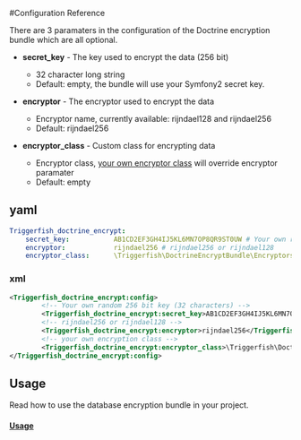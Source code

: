 #Configuration Reference

There are 3 paramaters in the configuration of the Doctrine encryption bundle which are all optional.

* **secret_key** - The key used to encrypt the data (256 bit)
    * 32 character long string
    * Default: empty, the bundle will use your Symfony2 secret key.

* **encryptor** - The encryptor used to encrypt the data
    * Encryptor name, currently available: rijndael128 and rijndael256
    * Default: rijndael256

* **encryptor_class** - Custom class for encrypting data
    * Encryptor class, [your own encryptor class](https://github.com/ambta/DoctrineEncryptBundle/blob/master/Resources/doc/custom_encryptor.md) will override encryptor paramater
    * Default: empty
    
## yaml

``` yaml
Triggerfish_doctrine_encrypt:
    secret_key:           AB1CD2EF3GH4IJ5KL6MN7OP8QR9ST0UW # Your own random 256 bit key (32 characters)
    encryptor:            rijndael256 # rijndael256 or rijndael128
    encryptor_class:      \Triggerfish\DoctrineEncryptBundle\Encryptors\Rijndael256Encryptor # your own encryption class
```

### xml

``` xml 
<Triggerfish_doctrine_encrypt:config>
        <!-- Your own random 256 bit key (32 characters) -->
        <Triggerfish_doctrine_encrypt:secret_key>AB1CD2EF3GH4IJ5KL6MN7OP8QR9ST0UW</Triggerfish_doctrine_encrypt:secret_key>
        <!-- rijndael256 or rijndael128 -->
        <Triggerfish_doctrine_encrypt:encryptor>rijndael256</Triggerfish_doctrine_encrypt:encryptor>
        <!-- your own encryption class -->
        <Triggerfish_doctrine_encrypt:encryptor_class>\Triggerfish\DoctrineEncryptBundle\Encryptors\Rijndael256Encryptor</Triggerfish_doctrine_encrypt:encryptor_class>
</Triggerfish_doctrine_encrypt:config>
```

## Usage

Read how to use the database encryption bundle in your project.

#### [Usage](https://github.com/ambta/DoctrineEncryptBundle/blob/master/Resources/doc/usage.md)